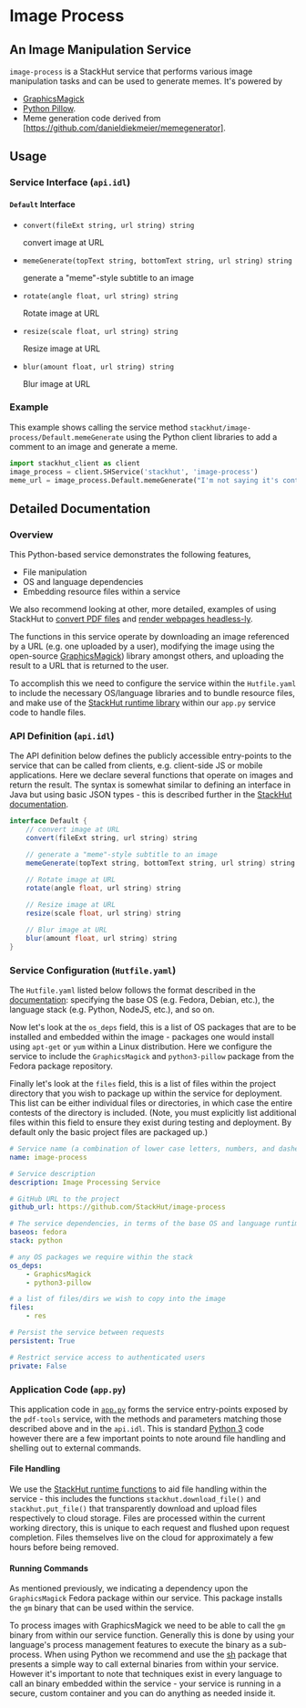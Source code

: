 # Image Process
## An Image Manipulation Service

`image-process` is a StackHut service that performs various image manipulation tasks and can be used to generate memes. It's powered by

* [GraphicsMagick](http://www.graphicsmagick.org/)
* [Python Pillow](https://python-pillow.github.io/).
* Meme generation code derived from [https://github.com/danieldiekmeier/memegenerator].

## Usage

### Service Interface (`api.idl`)

#### `Default` Interface

* `convert(fileExt string, url string) string`

    convert image at URL

* `memeGenerate(topText string, bottomText string, url string) string`

    generate a "meme"-style subtitle to an image

* `rotate(angle float, url string) string`

    Rotate image at URL
    
* `resize(scale float, url string) string`

    Resize image at URL

* `blur(amount float, url string) string`

    Blur image at URL


### Example

This example shows calling the service method `stackhut/image-process/Default.memeGenerate` using the Python client libraries to add a comment to an image and generate a meme.

```python
import stackhut_client as client
image_process = client.SHService('stackhut', 'image-process')
meme_url = image_process.Default.memeGenerate("I'm not saying it's containers...", "...but it's containers", "https://raw.githubusercontent.com/danieldiekmeier/memegenerator/master/aliens.jpg")
```

## Detailed Documentation

### Overview

This Python-based service demonstrates the following features,

* File manipulation
* OS and language dependencies
* Embedding resource files within a service

We also recommend looking at other, more detailed, examples of using StackHut to [convert PDF files](https://github.com/StackHut/pdf-tools) and [render webpages headless-ly](https://github.com/StackHut/web-tools).

The functions in this service operate by downloading an image referenced by a URL (e.g. one uploaded by a user), modifying the image using the open-source [GraphicsMagick](http://www.graphicsmagick.org/)) library amongst others, and uploading the result to a URL that is returned to the user.

To accomplish this we need to configure the service within the `Hutfile.yaml` to include the necessary OS/language libraries and to bundle resource files, and make use of the [StackHut runtime library](http://stackhut.readthedocs.org/en/latest/creating_service/service_runtime.html) within our `app.py` service code to handle files.


### API Definition (`api.idl`)

The API definition below defines the publicly accessible entry-points to the service that can be called from clients, e.g. client-side JS or mobile applications. Here we declare several functions that operate on images and return the result. 
The syntax is somewhat similar to defining an interface in Java but using basic JSON types - this is described further in the [StackHut documentation](http://stackhut.readthedocs.org/en/latest/creating_service/app_structure.html#interface-definition-api-idl).


```java
interface Default {
    // convert image at URL
    convert(fileExt string, url string) string

    // generate a "meme"-style subtitle to an image
    memeGenerate(topText string, bottomText string, url string) string

    // Rotate image at URL
    rotate(angle float, url string) string
    
    // Resize image at URL
    resize(scale float, url string) string

    // Blur image at URL
    blur(amount float, url string) string
}
```


### Service Configuration (`Hutfile.yaml`)

The `Hutfile.yaml` listed below follows the format described in the [documentation](http://stackhut.readthedocs.org/en/latest/creating_service/service_structure.html#hutfile): specifying the base OS (e.g. Fedora, Debian, etc.), the language stack (e.g. Python, NodeJS, etc.), and so on. 

Now let's look at the `os_deps` field, this is a list of OS packages that are to be installed and embedded within the image - packages one would install using `apt-get` or `yum` within a Linux distribution. 
Here we configure the service to include the `GraphicsMagick` and `python3-pillow` package from the Fedora package repository.

Finally let's look at the `files` field, this is a list of files within the project directory that you wish to package up within the service for deployment.
This list can be either individual files or directories, in which case the entire contests of the directory is included. (Note, you must explicitly list additional files within this field to ensure they exist during testing and deployment. By default only the basic project files are packaged up.)


```yaml
# Service name (a combination of lower case letters, numbers, and dashes)
name: image-process

# Service description
description: Image Processing Service

# GitHub URL to the project
github_url: https://github.com/StackHut/image-process

# The service dependencies, in terms of the base OS and language runtime
baseos: fedora
stack: python

# any OS packages we require within the stack
os_deps:
    - GraphicsMagick
    - python3-pillow

# a list of files/dirs we wish to copy into the image
files:
    - res

# Persist the service between requests
persistent: True

# Restrict service access to authenticated users
private: False
```

### Application Code (`app.py`) 

This application code in [`app.py`](https://github.com/StackHut/image-process/blob/master/app.py) forms the service entry-points exposed by the `pdf-tools` service, with the methods and parameters matching those described above and in the `api.idl`.
This is standard [Python 3](http://www.python.org) code however there are a few important points to note around file handling and shelling out to external commands.

#### File Handling

We use the [StackHut runtime functions](http://stackhut.readthedocs.org/en/latest/creating_service/service_runtime.html) to aid file handling within the service - this includes the functions `stackhut.download_file()` and `stackhut.put_file()` that transparently download and upload files respectively to cloud storage. Files are processed within the current working directory, this is unique to each request and flushed upon request completion. Files themselves live on the cloud for approximately a few hours before being removed.

#### Running Commands

As mentioned previously, we indicating a dependency upon the `GraphicsMagick` Fedora package within our service. This package installs the `gm` binary that can be used within the service.

To process images with GraphicsMagick we need to be able to call the `gm` binary from within our service function. Generally this is done by using your language's process management features to execute the binary as a sub-process. 
When using Python we recommend and use the [sh](https://amoffat.github.com/sh) package that presents a simple way to call external binaries from within your service. 
However it's important to note that techniques exist in every language to call an binary embedded within the service - your service is running in a secure, custom container and you can do anything as needed inside it.


